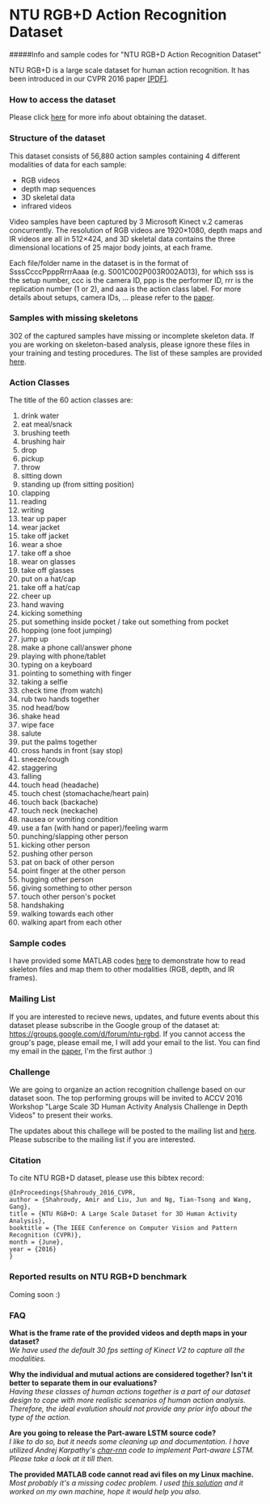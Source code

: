 # NTU RGB+D Action Recognition Dataset
#####Info and sample codes for "NTU RGB+D Action Recognition Dataset"

NTU RGB+D is a large scale dataset for human action recognition.
It has been introduced in our CVPR 2016 paper [[PDF]](http://www.cv-foundation.org/openaccess/content_cvpr_2016/papers/Shahroudy_NTU_RGBD_A_CVPR_2016_paper.pdf). 

### How to access the dataset

Please click [here](http://rose1.ntu.edu.sg/Datasets/actionRecognition.asp) for more info about obtaining the dataset.

### Structure of the dataset

This dataset consists of 56,880 action samples containing 4 different modalities of data for each sample:
* RGB videos
* depth map sequences
* 3D skeletal data
* infrared videos

Video samples have been captured by 3 Microsoft Kinect v.2 cameras concurrently. 
The resolution of RGB videos are 1920×1080, depth maps and IR videos are all in 512×424, and 3D skeletal data contains the three dimensional locations of 25 major body joints, at each frame.

Each file/folder name in the dataset is in the format of SsssCcccPpppRrrrAaaa (e.g. S001C002P003R002A013), for which sss is the setup number, ccc is the camera ID, ppp is the performer ID, rrr is the replication number (1 or 2), and aaa is the action class label.
For more details about setups, camera IDs, ... please refer to the [paper](http://www.cv-foundation.org/openaccess/content_cvpr_2016/papers/Shahroudy_NTU_RGBD_A_CVPR_2016_paper.pdf). 

### Samples with missing skeletons

302 of the captured samples have missing or incomplete skeleton data.
If you are working on skeleton-based analysis, please ignore these files in your training and testing procedures.
The list of these samples are provided [here](https://github.com/shahroudy/NTURGB-D/blob/master/Matlab/samples_with_missing_skeletons.txt).

### Action Classes

The title of the 60 action classes are:

1. drink water
2. eat meal/snack
3. brushing teeth
4. brushing hair
5. drop
6. pickup
7. throw
8. sitting down
9. standing up (from sitting position)
10. clapping
11. reading
12. writing
13. tear up paper
14. wear jacket
15. take off jacket
16. wear a shoe
17. take off a shoe
18. wear on glasses
19. take off glasses
20. put on a hat/cap
21. take off a hat/cap
22. cheer up
23. hand waving
24. kicking something
25. put something inside pocket / take out something from pocket
26. hopping (one foot jumping)
27. jump up
28. make a phone call/answer phone
29. playing with phone/tablet
30. typing on a keyboard
31. pointing to something with finger
32. taking a selfie
33. check time (from watch)
34. rub two hands together
35. nod head/bow
36. shake head
37. wipe face
38. salute
39. put the palms together
40. cross hands in front (say stop)
41. sneeze/cough
42. staggering
43. falling
44. touch head (headache)
45. touch chest (stomachache/heart pain)
46. touch back (backache)
47. touch neck (neckache)
48. nausea or vomiting condition
49. use a fan (with hand or paper)/feeling warm
50. punching/slapping other person
51. kicking other person
52. pushing other person
53. pat on back of other person
54. point finger at the other person
55. hugging other person
56. giving something to other person
57. touch other person's pocket
58. handshaking
59. walking towards each other
60. walking apart from each other

### Sample codes

I have provided some MATLAB codes [here](https://github.com/shahroudy/NTURGB-D/tree/master/Matlab) to demonstrate how to read skeleton files and map them to other modalities (RGB, depth, and IR frames).

### Mailing List

If you are interested to recieve news, updates, and future events about this dataset please subscribe in the Google group of the dataset at: https://groups.google.com/d/forum/ntu-rgbd.
If you cannot access the group's page, please email me, I will add your email to the list. 
You can find my email in the [paper](http://www.cv-foundation.org/openaccess/content_cvpr_2016/papers/Shahroudy_NTU_RGBD_A_CVPR_2016_paper.pdf), I'm the first author :)

### Challenge

We are going to organize an action recognition challenge based on our dataset soon.
The top performing groups will be invited to ACCV 2016 Workshop "Large Scale 3D Human Activity Analysis Challenge in Depth Videos" to present their works.

The updates about this challege will be posted to the mailing list and [here](http://rose1.ntu.edu.sg/ActionRecognitionChallenge).
Please subscribe to the mailing list if you are interested.

### Citation

To cite NTU RGB+D dataset, please use this bibtex record:

```
@InProceedings{Shahroudy_2016_CVPR,
author = {Shahroudy, Amir and Liu, Jun and Ng, Tian-Tsong and Wang, Gang},
title = {NTU RGB+D: A Large Scale Dataset for 3D Human Activity Analysis},
booktitle = {The IEEE Conference on Computer Vision and Pattern Recognition (CVPR)},
month = {June},
year = {2016}
}
```

### Reported results on NTU RGB+D benchmark

Coming soon :)

### FAQ

**What is the frame rate of the provided videos and depth maps in your dataset?**<br>
*We have used the default 30 fps setting of Kinect V2 to capture all the modalities.*

**Why the individual and mutual actions are considered together? Isn't it better to separate them in our evaluations?**<br>
*Having these classes of human actions together is a part of our dataset design to cope with more realistic scenarios of human action analysis. Therefore, the ideal evalution should not provide any prior info about the type of the action.*

**Are you going to release the Part-aware LSTM source code?**<br>
*I like to do so, but it needs some cleaning up and documentation.
I have utilized Andrej Karpathy's [char-rnn](https://github.com/karpathy/char-rnn) code to implement Part-aware LSTM.
Please take a look at it till then.*

**The provided MATLAB code cannot read avi files on my Linux machine.**<br>
*Most probably it's a missing codec problem.
I used [this solution](http://askubuntu.com/questions/575869/how-do-i-install-gstreamer0-10-ffmpeg-on-ubuntu-14-10/707612#707612) and it worked on my own machine, hope it would help you also.*
